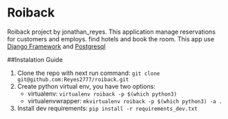 # Roiback

Roiback project by jonathan_reyes. This application manage reservations for customers and employs. find hotels and book the room. This app use [Django Framework](https://www.djangoproject.com/) and [Postgresql](https://www.postgresql.org/)

##Instalation Guide

1. Clone the repo with next run command:
    `git clone git@github.com:Reyes2777/roiback.git`  
2. Create python virtual env, you have two options:
   - virtualenv: `virtualenv roiback -p $(which python3)`
   - virtualenvwrapper: `mkvirtualenv roiback -p $(which python3) -a .`
3. Install dev requirements: `pip install -r requirements_dev.txt`
 